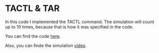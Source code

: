 # TACTL & TAR
In this code I implemented the TACTL command.
The simulation will count up to 10 times, because that is how it was specified in the code.

You can find the code [here](https://github.com/Edgar-La/Microcontroller-Architecture/blob/main/Timer_TAC/main.c).

Also, you can finde the simulation [video](https://drive.google.com/file/d/1BVJU0Lcr0i9syNrIT7banU2RGQp7om3t/view?usp=sharing).
